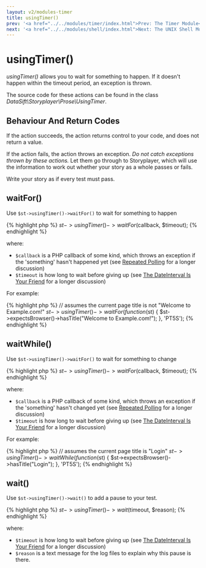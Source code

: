 ```yaml
---
layout: v2/modules-timer
title: usingTimer()
prev: '<a href="../../modules/timer/index.html">Prev: The Timer Module</a>'
next: '<a href="../../modules/shell/index.html">Next: The UNIX Shell Module</a>'
---
```


# usingTimer()

_usingTimer()_ allows you to wait for something to happen.  If it doesn't happen within the timeout period, an exception is thrown.

The source code for these actions can be found in the class _DataSift\Storyplayer\Prose\UsingTimer_.

## Behaviour And Return Codes

If the action succeeds, the action returns control to your code, and does not return a value.

If the action fails, the action throws an exception. _Do not catch exceptions thrown by these actions._ Let them go through to Storyplayer, which will use the information to work out whether your story as a whole passes or fails.

Write your story as if every test must pass.

## waitFor()

Use `$st->usingTimer()->waitFor()` to wait for something to happen

{% highlight php %}
$st->usingTimer()->waitFor($callback, $timeout);
{% endhighlight %}

where:

* `$callback` is a PHP callback of some kind, which throws an exception if the 'something' hasn't happened yet (see [Repeated Polling](index.html#repeated_polling) for a longer discussion)
* `$timeout` is how long to wait before giving up (see [The DateInterval Is Your Friend](index.html#the_dateinterval_is_your_friend) for a longer discussion)

For example:

{% highlight php %}
// assumes the current page title is not "Welcome to Example.com!"
$st->usingTimer()->waitFor(function($st) {
	$st->expectsBrowser()->hasTitle("Welcome to Example.com!");
}, 'PT5S');
{% endhighlight %}

## waitWhile()

Use `$st->usingTimer()->waitFor()` to wait for something to change

{% highlight php %}
$st->usingTimer()->waitFor($callback, $timeout);
{% endhighlight %}

where:

* `$callback` is a PHP callback of some kind, which throws an exception if the 'something' hasn't changed yet (see [Repeated Polling](index.html#repeated_polling) for a longer discussion)
* `$timeout` is how long to wait before giving up (see [The DateInterval Is Your Friend](index.html#the_dateinterval_is_your_friend) for a longer discussion)

For example:

{% highlight php %}
// assumes the current page title is "Login"
$st->usingTimer()->waitWhile(function($st) {
	$st->expectsBrowser()->hasTitle("Login");
}, 'PT5S');
{% endhighlight %}

## wait()

Use `$st->usingTimer()->wait()` to add a pause to your test.

{% highlight php %}
$st->usingTimer()->wait($timeout, $reason);
{% endhighlight %}

where:

* `$timeout` is how long to wait before giving up (see [The DateInterval Is Your Friend](index.html#the_dateinterval_is_your_friend) for a longer discussion)
* `$reason` is a text message for the log files to explain why this pause is there.